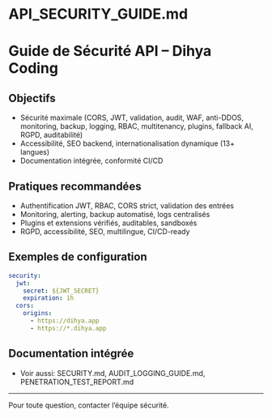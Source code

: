 # API_SECURITY_GUIDE.md

# Guide de Sécurité API – Dihya Coding

## Objectifs
- Sécurité maximale (CORS, JWT, validation, audit, WAF, anti-DDOS, monitoring, backup, logging, RBAC, multitenancy, plugins, fallback AI, RGPD, auditabilité)
- Accessibilité, SEO backend, internationalisation dynamique (13+ langues)
- Documentation intégrée, conformité CI/CD

## Pratiques recommandées
- Authentification JWT, RBAC, CORS strict, validation des entrées
- Monitoring, alerting, backup automatisé, logs centralisés
- Plugins et extensions vérifiés, auditables, sandboxés
- RGPD, accessibilité, SEO, multilingue, CI/CD-ready

## Exemples de configuration
```yaml
security:
  jwt:
    secret: ${JWT_SECRET}
    expiration: 1h
  cors:
    origins:
      - https://dihya.app
      - https://*.dihya.app
```

## Documentation intégrée
- Voir aussi: SECURITY.md, AUDIT_LOGGING_GUIDE.md, PENETRATION_TEST_REPORT.md

---

Pour toute question, contacter l’équipe sécurité.

